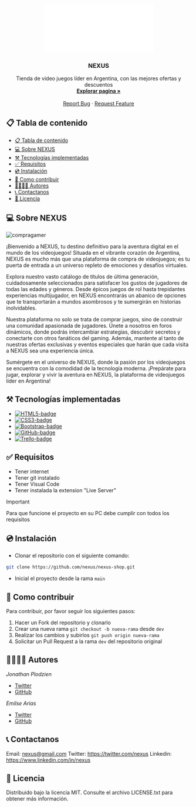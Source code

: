 <!-- PROJECT LOGO -->
<div align="center">
  <a href="https://nexus-89i.netlify.app/">
    <img src="./img/nexus-logo.png" alt="Nexus" width="300"">
  </a>

  <h3>NEXUS</h3>

<p>
  Tienda de video juegos líder en Argentina, con las mejores ofertas y descuentos
  <br />
  <a href="https://nexus-89i.netlify.app/">
    <strong>Explorar pagina »</strong>
  </a>
  <br />
  <br />
  <a href="https://nexus-89i.netlify.app/">Report Bug</a>
    ·
  <a href="https://nexus-89i.netlify.app/">Request Feature</a>
</p>
</div>

## 📋 Tabla de contenido

- [📋 Tabla de contenido](#-tabla-de-contenido)
- [💻 Sobre NEXUS](#-sobre-nexus)
- [⚒️ Tecnologías implementadas](#️-tecnologías-implementadas)
- [✅ Requisitos](#-requisitos)
- [💿 Instalación](#-instalación)
- [🤝 Como contribuir](#-como-contribuir)
- [👨‍💻👩‍💻 Autores](#-autores)
- [📞 Contactanos](#-contactanos)
- [📄 Licencia](#-licencia)

## 💻 Sobre NEXUS

![compragamer](/img/nexus-modified.png)

¡Bienvenido a NEXUS, tu destino definitivo para la aventura digital en el mundo de los videojuegos! Situada en el vibrante corazón de Argentina, NEXUS es mucho más que una plataforma de compra de videojuegos; es tu puerta de entrada a un universo repleto de emociones y desafíos virtuales.

Explora nuestro vasto catálogo de títulos de última generación, cuidadosamente seleccionados para satisfacer los gustos de jugadores de todas las edades y géneros. Desde épicos juegos de rol hasta trepidantes experiencias multijugador, en NEXUS encontrarás un abanico de opciones que te transportarán a mundos asombrosos y te sumergirán en historias inolvidables.

Nuestra plataforma no solo se trata de comprar juegos, sino de construir una comunidad apasionada de jugadores. Únete a nosotros en foros dinámicos, donde podrás intercambiar estrategias, descubrir secretos y conectarte con otros fanáticos del gaming. Además, mantente al tanto de nuestras ofertas exclusivas y eventos especiales que harán que cada visita a NEXUS sea una experiencia única.

Sumérgete en el universo de NEXUS, donde la pasión por los videojuegos se encuentra con la comodidad de la tecnología moderna. ¡Prepárate para jugar, explorar y vivir la aventura en NEXUS, la plataforma de videojuegos líder en Argentina!

## ⚒️ Tecnologías implementadas

<!-- Con Markdown -->

- [![HTML5-badge]][HTML5-url]
- [![CSS3-badge]][CSS3-url]
- [![Bootstrap-badge]][Bootstrap-url]
- [![GitHub-badge]][GitHub-url]
- [![Trello-badge]][Trello-url]

<!-- Con HTML -->
<!-- <a href='https://getbootstrap.com/' style='display: block;'>
  <img src='https://img.shields.io/badge/Bootstrap-563D7C?style=for-the-badge&logo=bootstrap&logoColor=white' alt='Bootstrap' />
</a> -->

## ✅ Requisitos

- Tener internet
- Tener git instalado
- Tener Visual Code
- Tener instalada la extension "Live Server"

> [!IMPORTANT]
> Para que funcione el proyecto en su PC debe cumplir con todos los requisitos

## 💿 Instalación

- Clonar el repositorio con el siguiente comando:

```bash
git clone https://github.com/nexus/nexus-shop.git
```

- Inicial el proyecto desde la rama `main`

## 🤝 Como contribuir

Para contribuir, por favor seguir los siguientes pasos:

1. Hacer un Fork del repositorio y clonarlo
2. Crear una nueva rama `git checkout -b nueva-rama` desde `dev`
3. Realizar los cambios y subirlos `git push origin nueva-rama`
4. Solicitar un Pull Request a la rama `dev` del repositorio original

## 👨‍💻👩‍💻 Autores

_Jonathan Plodzien_

- [Twitter](https://twitter.com/mdo)
- [GitHub](https://twitter.com/mdo)

_Emilse Arias_

- [Twitter](https://twitter.com/mdo)
- [GitHub](https://twitter.com/mdo)

## 📞 Contactanos

Email: nexus@gmail.com
Twitter: https://twitter.com/nexus
Linkedin: https://www.linkedin.com/in/nexus

## 📄 Licencia

Distribuido bajo la licencia MIT. Consulte el archivo LICENSE.txt para obtener más información.

<!-- MARKDOWN LINKS & IMAGES -->

[Bootstrap-badge]: https://img.shields.io/badge/Bootstrap-7952B3?style=for-the-badge&logo=bootstrap&logoColor=white
[Bootstrap-url]: https://getbootstrap.com/
[HTML5-badge]: https://img.shields.io/badge/HTML5-E34F26?style=for-the-badge&logo=html5&logoColor=white
[HTML5-url]: https://html.com/
[CSS3-badge]: https://img.shields.io/badge/CSS3-1572B6?style=for-the-badge&logo=css3&logoColor=white
[CSS3-url]: https://www.w3.org/Style/CSS/
[GitHub-badge]: https://img.shields.io/badge/GitHub-100000?style=for-the-badge&logo=github&logoColor=white
[GitHub-url]: https://github.com/
[Trello-badge]: https://img.shields.io/badge/Trello-0052CC?style=for-the-badge&logo=trello&logoColor=white
[Trello-url]: https://trello.com/
